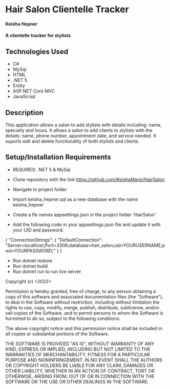 # Hair Salon Clientelle Tracker

#### Keisha Hepner

#### A clientelle tracker for stylists

## Technologies Used

* C#
* MySql
* HTML
* .NET 5
* Entity
* ASP.NET Core MVC
* JavaScript

## Description

This application allows a salon to add stylists with details including: name, specialty and hours. It allows a salon to add clients to stylists with the details: name, phone number, appointment date, and service needed. It suports edit and delete functionality of both stylists and clients.

## Setup/Installation Requirements

* REQUIRES: .NET 5 & MySql

* Clone repository with the link https://github.com/KeishaMarie/HairSalon
* Navigate to project folder
* Import keisha_hepner.sql as a new database with the name keisha_hepner
* Create a fle names appsettings.json in the project folder 'HairSalon'

* Add the following code in your appsettings.json file and update it with your UID and password.

{
  "ConnectionStrings": {
      "DefaultConnection": "Server=localhost;Port=3306;database=hair_salon;uid=YOURUSERNAME;pwd=YOURPASSWORD;"
  }
}

* Run dotnet restore
* Run dotnet build
* Run dotnet run to run live server


Copyright (c) <2022> <Keisha Hepner>

Permission is hereby granted, free of charge, to any person obtaining a copy
of this software and associated documentation files (the "Software"), to deal
in the Software without restriction, including without limitation the rights
to use, copy, modify, merge, publish, distribute, sublicense, and/or sell
copies of the Software, and to permit persons to whom the Software is
furnished to do so, subject to the following conditions:

The above copyright notice and this permission notice shall be included in all
copies or substantial portions of the Software.

THE SOFTWARE IS PROVIDED "AS IS", WITHOUT WARRANTY OF ANY KIND, EXPRESS OR
IMPLIED, INCLUDING BUT NOT LIMITED TO THE WARRANTIES OF MERCHANTABILITY,
FITNESS FOR A PARTICULAR PURPOSE AND NONINFRINGEMENT. IN NO EVENT SHALL THE
AUTHORS OR COPYRIGHT HOLDERS BE LIABLE FOR ANY CLAIM, DAMAGES OR OTHER
LIABILITY, WHETHER IN AN ACTION OF CONTRACT, TORT OR OTHERWISE, ARISING FROM,
OUT OF OR IN CONNECTION WITH THE SOFTWARE OR THE USE OR OTHER DEALINGS IN THE
SOFTWARE.